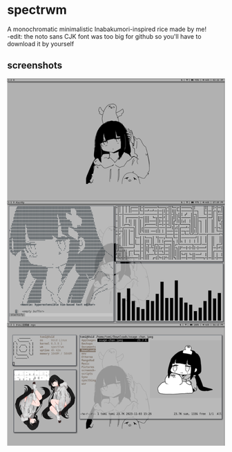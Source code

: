 # spectrwm
A monochromatic minimalistic Inabakumori-inspired rice made by me!\
-edit: the noto sans CJK font was too big for github so you'll have to download it by yourself
## screenshots
![inabakumori monochromatic](/assets/collage.png?raw=true)
